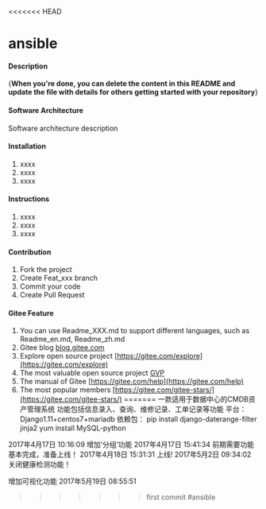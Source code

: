 <<<<<<< HEAD
# ansible

#### Description
{**When you're done, you can delete the content in this README and update the file with details for others getting started with your repository**}

#### Software Architecture
Software architecture description

#### Installation

1. xxxx
2. xxxx
3. xxxx

#### Instructions

1. xxxx
2. xxxx
3. xxxx

#### Contribution

1. Fork the project
2. Create Feat_xxx branch
3. Commit your code
4. Create Pull Request


#### Gitee Feature

1. You can use Readme\_XXX.md to support different languages, such as Readme\_en.md, Readme\_zh.md
2. Gitee blog [blog.gitee.com](https://blog.gitee.com)
3. Explore open source project [https://gitee.com/explore](https://gitee.com/explore)
4. The most valuable open source project [GVP](https://gitee.com/gvp)
5. The manual of Gitee [https://gitee.com/help](https://gitee.com/help)
6. The most popular members  [https://gitee.com/gitee-stars/](https://gitee.com/gitee-stars/)
=======
一款适用于数据中心的CMDB资产管理系统
功能包括信息录入、查询、维修记录、工单记录等功能
平台：Django1.11+centos7+mariadb
依赖包：
pip install django-daterange-filter  jinja2
yum install MySQL-python

2017年4月17日 10:16:09
增加‘分组‘功能
2017年4月17日 15:41:34
前期需要功能基本完成，准备上线！
2017年4月18日 15:31:31
上线!
2017年5月2日 09:34:02
关闭健康检测功能！

增加可视化功能
2017年5月19日 08:55:51


>>>>>>> first commit
#ansible

